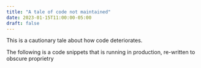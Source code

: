 ```yaml
---
title: "A tale of code not maintained"
date: 2023-01-15T11:00:00-05:00
draft: false
---
```


This is a cautionary tale about how code deteriorates. 

The following is a code snippets that is running in production, re-written to obscure proprietry 
